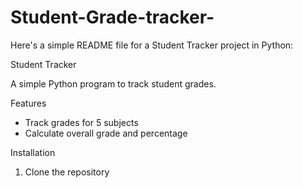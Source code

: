 # Student-Grade-tracker-
Here's a simple README file for a Student Tracker project in Python:

Student Tracker

A simple Python program to track student grades.

Features
- Track grades for 5 subjects
- Calculate overall grade and percentage

Installation
1. Clone the repository
